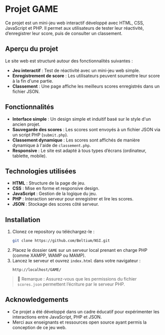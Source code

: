 # Projet GAME

Ce projet est un mini-jeu web interactif développé avec HTML, CSS, JavaScript et PHP. Il permet aux utilisateurs de tester leur réactivité, d’enregistrer leur score, puis de consulter un classement.

## Aperçu du projet

Le site web est structuré autour des fonctionnalités suivantes :

- **Jeu interactif** : Test de réactivité avec un mini-jeu web simple.
- **Enregistrement de score** : Les utilisateurs peuvent soumettre leur score à la fin d'une partie.
- **Classement** : Une page affiche les meilleurs scores enregistrés dans un fichier JSON.

## Fonctionnalités

- **Interface simple** : Un design simple et induitif basé sur le style d'un ancien projet.
- **Sauvegarde des scores** : Les scores sont envoyés à un fichier JSON via un script PHP (`submit.php`).
- **Classement dynamique** : Les scores sont affichés de manière dynamique à l'aide de `classement.php`.
- **Responsive** : Le site est adapté à tous types d’écrans (ordinateur, tablette, mobile).

## Technologies utilisées

- **HTML** : Structure de la page de jeu.
- **CSS** : Mise en forme et responsive design.
- **JavaScript** : Gestion de la logique du jeu.
- **PHP** : Interaction serveur pour enregistrer et lire les scores.
- **JSON** : Stockage des scores côté serveur.

## Installation

1. Clonez ce repository ou téléchargez-le :
   ```bash
   git clone https://github.com/Beltium/NSI.git
   ```
2. Placez le dossier `GAME` sur un serveur local prenant en charge PHP (comme XAMPP, WAMP ou MAMP).
3. Lancez le serveur et ouvrez `index.html` dans votre navigateur :
   ```
   http://localhost/GAME/
   ```

> 📌 Remarque : Assurez-vous que les permissions du fichier `scores.json` permettent l’écriture par le serveur PHP.

## Acknowledgements

- Ce projet a été développé dans un cadre éducatif pour expérimenter les interactions entre JavaScript, PHP et JSON.
- Merci aux enseignants et ressources open source ayant permis la conception de ce jeu web.